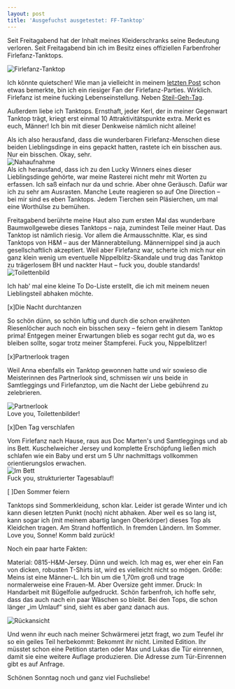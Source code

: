 ```yaml
---
layout: post
title: 'Ausgefuchst ausgetestet: FF-Tanktop'
---
```


Seit Freitagabend hat der Inhalt meines Kleiderschranks seine Bedeutung verloren.
Seit Freitagabend bin ich im Besitz eines offiziellen Farbenfroher Firlefanz-Tanktops.

![Firlefanz-Tanktop](http://farm8.staticflickr.com/7422/11621430145_46942ec6b4_c.jpg "Tanktop")  

Ich könnte quietschen!
Wie man ja vielleicht in meinem [letzten Post](http://fuchsgehtum.de/fuchsrevier-farbenfroher-firlefanz/) schon etwas bemerkte, bin ich ein riesiger Fan der Firlefanz-Parties. Wirklich. 
Firlefanz ist meine fucking Lebenseinstellung.
Neben [Steil-Geh-Tag](http://fuchsgehtum.de/steilgehtag/).

Außerdem liebe ich Tanktops. Ernsthaft, jeder Kerl, der in meiner Gegenwart Tanktop trägt, kriegt erst einmal 10 Attraktivitätspunkte extra. Merkt es euch, Männer! Ich bin mit dieser Denkweise nämlich nicht alleine!

Als ich also herausfand, dass die wunderbaren Firlefanz-Menschen diese beiden Lieblingsdinge in eins gepackt hatten, rastete ich ein bisschen aus. Nur ein bisschen. Okay, sehr.  
![Nahaufnahme](http://farm4.staticflickr.com/3749/11621786434_92fee1142c_c.jpg "Nahaufnahme")  
Als ich herausfand, dass ich zu den Lucky Winners eines dieser Lieblingsdinge gehörte, war meine Rasterei nicht mehr mit Worten zu erfassen. Ich saß einfach nur da und schrie. Aber ohne Geräusch. Dafür war ich zu sehr am Ausrasten.
Manche Leute reagieren so auf One Direction – bei mir sind es eben Tanktops. Jedem Tierchen sein Pläsierchen, um mal eine Worthülse zu bemühen.

Freitagabend berührte meine Haut also zum ersten Mal das wunderbare Baumwollgewebe dieses Tanktops – naja, zumindest Teile meiner Haut. Das Tanktop ist nämlich riesig. Vor allem die Armausschnitte. Klar, es sind Tanktops von H&M – aus der Männerabteilung. Männernippel sind ja auch gesellschaftlich akzeptiert. Weil aber Firlefanz war, scherte ich mich nur ein ganz klein wenig um eventuelle Nippelblitz-Skandale und trug das Tanktop zu trägerlosem BH und nackter Haut – fuck you, double standards!  
![Toilettenbild](http://farm6.staticflickr.com/5483/11621905554_b2bb37be69_c.jpg "Toilettenbild")  

Ich hab' mal eine kleine To Do-Liste erstellt, die ich mit meinem neuen Lieblingsteil abhaken möchte.

[x]Die Nacht durchtanzen

So schön dünn, so schön luftig und durch die schon erwähnten Riesenlöcher auch noch ein bisschen sexy – feiern geht in diesem Tanktop prima! Entgegen meiner Erwartungen blieb es sogar recht gut da, wo es bleiben sollte, sogar trotz meiner Stampferei. Fuck you, Nippelblitzer!

[x]Partnerlook tragen

Weil Anna ebenfalls ein Tanktop gewonnen hatte und wir sowieso die Meisterinnen des Partnerlook sind, schmissen wir uns beide in Samtleggings und Firlefanztop, um die Nacht der Liebe gebührend zu zelebrieren. 

![Partnerlook](http://farm6.staticflickr.com/5542/11621432305_f1c73dd3f5_c.jpg "Partnerlook")  
Love you, Toilettenbilder!  



[x]Den Tag verschlafen

Vom Firlefanz nach Hause, raus aus Doc Marten's und Samtleggings und ab ins Bett. Kuschelweicher Jersey und komplette Erschöpfung ließen mich schlafen wie ein Baby und erst um 5 Uhr nachmittags vollkommen orientierungslos erwachen.  
![Im Bett](http://farm3.staticflickr.com/2822/11621788644_a22710e455_c.jpg "Im Bett")  
Fuck you, strukturierter Tagesablauf!  


  
[ ]Den Sommer feiern

Tanktops sind Sommerkleidung, schon klar. Leider ist gerade Winter und ich kann diesen letzten Punkt (noch) nicht abhaken. Aber weil es so lang ist, kann sogar ich (mit meinem abartig langen Oberkörper) dieses Top als Kleidchen tragen. Am Strand hoffentlich. In fremden Ländern. Im Sommer. Love you, Sonne! Komm bald zurück!

Noch ein paar harte Fakten:

Material: 0815-H&M-Jersey. Dünn und weich. Ich mag es, wer eher ein Fan von dicken, robusten T-Shirts ist, wird es vielleicht nicht so mögen.
Größe: Meins ist eine Männer-L. Ich bin um die 1,70m groß und trage normalerweise eine Frauen-M. Aber Oversize geht immer.
Druck: In Handarbeit mit Bügelfolie aufgedruckt. Schön farbenfroh, ich hoffe sehr, dass das auch nach ein paar Wäschen so bleibt. Bei den Tops, die schon länger „im Umlauf“ sind, sieht es aber ganz danach aus.

![Rückansicht](http://farm8.staticflickr.com/7359/11621649793_44e6648bca_c.jpg "Rückansicht")  

Und wenn ihr euch nach meiner Schwärmerei jetzt fragt, wo zum Teufel ihr so ein geiles Teil herbekommt: Bekommt ihr nicht. Limited Edition. Ihr müsstet schon eine Petition starten oder Max und Lukas die Tür einrennen, damit sie eine weitere Auflage produzieren. Die Adresse zum Tür-Einrennen gibt es auf Anfrage.

Schönen Sonntag noch und ganz viel Fuchsliebe!